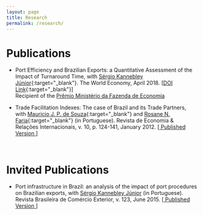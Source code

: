 ```yaml
---
layout: page
title: Research
permalink: /research/
---
```


# Publications

- Port Efficiency and Brazilian Exports: a Quantitative Assessment of the Impact of Turnaround Time, with [Sérgio Kannebley Júnior](https://scholar.google.com.br/citations?user=dqFJND9idb0C&hl=en){:target="_blank"}. The World Economy, April 2018. [[DOI Link](https://doi.org/10.1111/twec.12654){:target="_blank"}] <br> Recipient of the <a href="http://www.esaf.fazenda.gov.br/assuntos/pesquisas-e-premios/premio-ministerio-da-fazenda-de-economia/trabalhos-vencedores-em-2015" target="_blank"> Prêmio Ministério da Fazenda de Economia </a>

- Trade Facilitation Indexes: The case of Brazil and its Trade Partners, with [Mauricio J. P. de Souza](https://scholar.google.com.br/citations?user=ceqK-1QAAAAJ&hl=en){:target="_blank"} and [Rosane N. Faria](https://scholar.google.com.br/citations?user=bnfF3IEAAAAJ&hl=en){:target="_blank"} (in Portuguese). Revista de Economia & Relações Internacionais, v. 10, p. 124-141, January 2012. [<a href="/files/research/indicadores_facilitacao.pdf" target="_blank"> Published Version <i class="far fa-file-pdf" style="font-size:12px"></i></a>]

<br>

# Invited Publications

- Port infrastructure in Brazil: an analysis of the impact of port procedures on Brazilian exports, with <a href="https://scholar.google.com.br/citations?user=dqFJND9idb0C&hl=en" target="_blank"> Sérgio Kannebley Júnior</a> (in Portuguese). Revista Brasileira de Comércio Exterior, v. 123, June 2015. [<a href="/files/research/123_VSSKJ.pdf" target="_blank"> Published Version <i class="far fa-file-pdf" style="font-size:12px"></i></a>]



